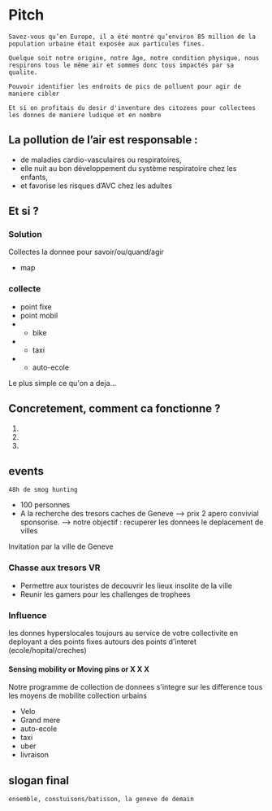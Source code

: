 # Pitch 

```Savez-vous qu’en Europe, il a été montré qu’environ 85 million de la population urbaine était exposée aux particules fines.```

```Quelque soit notre origine, notre âge, notre condition physique, nous respirons tous le même air et sommes donc tous impactés par sa qualite.```

```Pouvoir identifier les endroits de pics de polluent pour agir de maniere cibler```

```Et si on profitais du desir d'inventure des citozens pour collectees les donnes de maniere ludique et en nombre```

## La pollution de l’air est responsable : 
* de maladies cardio-vasculaires ou respiratoires,
* elle nuit au bon développement du système respiratoire chez les enfants, 
* et favorise les risques d’AVC chez les adultes

## Et si ?

### Solution

Collectes la donnee pour savoir/ou/quand/agir
* map

### collecte
* point fixe
* point mobil
* * bike
* * taxi
* * auto-ecole

Le plus simple
ce qu'on a deja...


## Concretement, comment ca fonctionne ?

1.
2.
3.


## events

```48h de smog hunting```
* 100 personnes
* A la recherche des tresors caches de Geneve 
--> prix 2 apero convivial sponsorise.
--> notre objectif : recuperer les donnees le deplacement de villes

Invitation par la ville de Geneve


### Chasse aux tresors VR
* Permettre aux touristes de decouvrir les lieux insolite de la ville
* Reunir les gamers pour les challenges de trophees


### Influence

les donnes hyperslocales toujours au service de votre collectivite en deployant a des points fixes autours des points d'interet (ecole/hopital/creches)


#### Sensing mobility or Moving pins or X X X

Notre programme de collection de donnees s'integre sur les difference tous les moyens de mobilite collection urbains
* Velo
* Grand mere
* auto-ecole
* taxi
* uber
* livraison 

## slogan final
```ensemble, constuisons/batisson, la geneve de demain```


